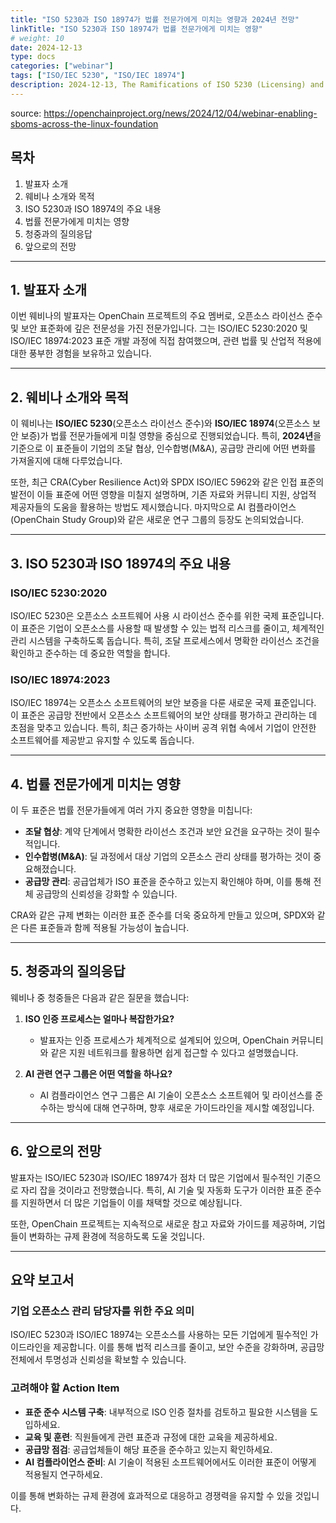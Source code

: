 ```yaml
---
title: "ISO 5230과 ISO 18974가 법률 전문가에게 미치는 영향과 2024년 전망"
linkTitle: "ISO 5230과 ISO 18974가 법률 전문가에게 미치는 영향"
# weight: 10
date: 2024-12-13
type: docs
categories: ["webinar"]
tags: ["ISO/IEC 5230", "ISO/IEC 18974"]
description: 2024-12-13, The Ramifications of ISO 5230 (Licensing) and ISO 18974 (Security) for Legal Professionals in 2024
---
```


source: https://openchainproject.org/news/2024/12/04/webinar-enabling-sboms-across-the-linux-foundation


## 목차
1. 발표자 소개
2. 웨비나 소개와 목적
3. ISO 5230과 ISO 18974의 주요 내용
4. 법률 전문가에게 미치는 영향
5. 청중과의 질의응답
6. 앞으로의 전망

---

## 1. 발표자 소개

이번 웨비나의 발표자는 OpenChain 프로젝트의 주요 멤버로, 오픈소스 라이선스 준수 및 보안 표준화에 깊은 전문성을 가진 전문가입니다. 그는 ISO/IEC 5230:2020 및 ISO/IEC 18974:2023 표준 개발 과정에 직접 참여했으며, 관련 법률 및 산업적 적용에 대한 풍부한 경험을 보유하고 있습니다.

---

## 2. 웨비나 소개와 목적

이 웨비나는 **ISO/IEC 5230**(오픈소스 라이선스 준수)와 **ISO/IEC 18974**(오픈소스 보안 보증)가 법률 전문가들에게 미칠 영향을 중심으로 진행되었습니다. 특히, **2024년**을 기준으로 이 표준들이 기업의 조달 협상, 인수합병(M&A), 공급망 관리에 어떤 변화를 가져올지에 대해 다루었습니다.

또한, 최근 CRA(Cyber Resilience Act)와 SPDX ISO/IEC 5962와 같은 인접 표준의 발전이 이들 표준에 어떤 영향을 미칠지 설명하며, 기존 자료와 커뮤니티 지원, 상업적 제공자들의 도움을 활용하는 방법도 제시했습니다. 마지막으로 AI 컴플라이언스(OpenChain Study Group)와 같은 새로운 연구 그룹의 등장도 논의되었습니다.

---

## 3. ISO 5230과 ISO 18974의 주요 내용

### ISO/IEC 5230:2020
ISO/IEC 5230은 오픈소스 소프트웨어 사용 시 라이선스 준수를 위한 국제 표준입니다. 이 표준은 기업이 오픈소스를 사용할 때 발생할 수 있는 법적 리스크를 줄이고, 체계적인 관리 시스템을 구축하도록 돕습니다. 특히, 조달 프로세스에서 명확한 라이선스 조건을 확인하고 준수하는 데 중요한 역할을 합니다.

### ISO/IEC 18974:2023
ISO/IEC 18974는 오픈소스 소프트웨어의 보안 보증을 다룬 새로운 국제 표준입니다. 이 표준은 공급망 전반에서 오픈소스 소프트웨어의 보안 상태를 평가하고 관리하는 데 초점을 맞추고 있습니다. 특히, 최근 증가하는 사이버 공격 위협 속에서 기업이 안전한 소프트웨어를 제공받고 유지할 수 있도록 돕습니다.

---

## 4. 법률 전문가에게 미치는 영향

이 두 표준은 법률 전문가들에게 여러 가지 중요한 영향을 미칩니다:

- **조달 협상**: 계약 단계에서 명확한 라이선스 조건과 보안 요건을 요구하는 것이 필수적입니다.
- **인수합병(M&A)**: 딜 과정에서 대상 기업의 오픈소스 관리 상태를 평가하는 것이 중요해졌습니다.
- **공급망 관리**: 공급업체가 ISO 표준을 준수하고 있는지 확인해야 하며, 이를 통해 전체 공급망의 신뢰성을 강화할 수 있습니다.

CRA와 같은 규제 변화는 이러한 표준 준수를 더욱 중요하게 만들고 있으며, SPDX와 같은 다른 표준들과 함께 적용될 가능성이 높습니다.

---

## 5. 청중과의 질의응답

웨비나 중 청중들은 다음과 같은 질문을 했습니다:

1. **ISO 인증 프로세스는 얼마나 복잡한가요?**
   - 발표자는 인증 프로세스가 체계적으로 설계되어 있으며, OpenChain 커뮤니티와 같은 지원 네트워크를 활용하면 쉽게 접근할 수 있다고 설명했습니다.

2. **AI 관련 연구 그룹은 어떤 역할을 하나요?**
   - AI 컴플라이언스 연구 그룹은 AI 기술이 오픈소스 소프트웨어 및 라이선스를 준수하는 방식에 대해 연구하며, 향후 새로운 가이드라인을 제시할 예정입니다.

---

## 6. 앞으로의 전망

발표자는 ISO/IEC 5230과 ISO/IEC 18974가 점차 더 많은 기업에서 필수적인 기준으로 자리 잡을 것이라고 전망했습니다. 특히, AI 기술 및 자동화 도구가 이러한 표준 준수를 지원하면서 더 많은 기업들이 이를 채택할 것으로 예상됩니다.

또한, OpenChain 프로젝트는 지속적으로 새로운 참고 자료와 가이드를 제공하며, 기업들이 변화하는 규제 환경에 적응하도록 도울 것입니다.

---

## 요약 보고서 

### 기업 오픈소스 관리 담당자를 위한 주요 의미
ISO/IEC 5230과 ISO/IEC 18974는 오픈소스를 사용하는 모든 기업에게 필수적인 가이드라인을 제공합니다. 이를 통해 법적 리스크를 줄이고, 보안 수준을 강화하며, 공급망 전체에서 투명성과 신뢰성을 확보할 수 있습니다.

### 고려해야 할 Action Item
- **표준 준수 시스템 구축**: 내부적으로 ISO 인증 절차를 검토하고 필요한 시스템을 도입하세요.
- **교육 및 훈련**: 직원들에게 관련 표준과 규정에 대한 교육을 제공하세요.
- **공급망 점검**: 공급업체들이 해당 표준을 준수하고 있는지 확인하세요.
- **AI 컴플라이언스 준비**: AI 기술이 적용된 소프트웨어에서도 이러한 표준이 어떻게 적용될지 연구하세요.

이를 통해 변화하는 규제 환경에 효과적으로 대응하고 경쟁력을 유지할 수 있을 것입니다.
